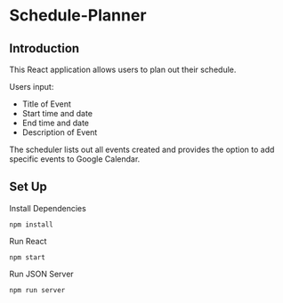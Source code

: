 # Schedule-Planner

## Introduction
This React application allows users to plan out their schedule. 

Users input:
* Title of Event
* Start time and date
* End time and date
* Description of Event

The scheduler lists out all events created and provides the option to add specific events to Google Calendar. 

## Set Up

Install Dependencies
```
npm install
```

Run React
```
npm start
```

Run JSON Server
```
npm run server
```
